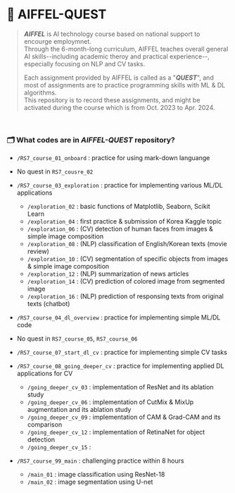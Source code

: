 # 🌼 AIFFEL-QUEST

> _**AIFFEL**_ is AI technology course based on national support to encourge employmnet.  
> Through the 6-month-long curriculum, AIFFEL teaches overall general AI skills--including academic theroy and practical experience--, especially focusing on NLP and CV tasks.
>
> Each assignment provided by AIFFEL is called as a "_**QUEST**_", and most of assignments are to practice programming skills with ML & DL algorithms.  
> This repository is to record these assignments, and might be activated during the course which is from Oct. 2023 to Apr. 2024.

<br/>

### 🗂️ What codes are in _AIFFEL-QUEST_ repository?
- `/RS7_course_01_onboard` : practice for using mark-down languange

- No quest in `RS7_cousre_02`

- `/RS7_course_03_exploration` : practice for implementing various ML/DL applications
    - `/exploration_02` : basic functions of Matplotlib, Seaborn, Scikit Learn
    - `/exploration_04` : first practice & submission of Korea Kaggle topic
    - `/exploration_06` : (CV) detection of human faces from images & simple image composition
    - `/exploration_08` : (NLP) classification of English/Korean texts (movie review)
    - `/exploration_10` : (CV) segmentation of specific objects from images & simple image composition
    - `/exploration_12` : (NLP) summarization of news articles
    - `/exploration_14` : (CV) prediction of colored image from segmented image
    - `/exploration_16` : (NLP) prediction of responsing texts from original texts (chatbot)
      
- `/RS7_course_04_dl_overview` : practice for implementing simple ML/DL code

- No quest in `RS7_course_05`, `RS7_course_06`

- `/RS7_course_07_start_dl_cv` : practice for implementing simple CV tasks
  
- `/RS7_course_08_going_deeper_cv` : practice for implementing applied DL applications for CV
    - `/going_deeper_cv_03` : implementation of ResNet and its ablation study
    - `/going_deeper_cv_06` : implementation of CutMix & MixUp augmentation and its ablation study
    - `/going_deeper_cv_09` : implementation of CAM & Grad-CAM and its comparison
    - `/going_deeper_cv_12` : implementation of RetinaNet for object detection
    - `/going_deeper_cv_15` :
      
- `/RS7_course_99_main` : challenging practice within 8 hours
    - `/main_01` : image classification using ResNet-18
    - `/main_02` : image segmentation using U-net
